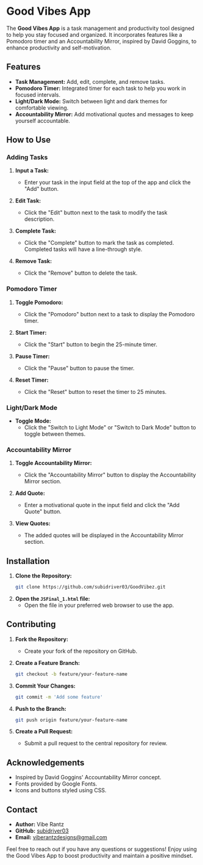 # Good Vibes App

The **Good Vibes App** is a task management and productivity tool designed to help you stay focused and organized. It incorporates features like a Pomodoro timer and an Accountability Mirror, inspired by David Goggins, to enhance productivity and self-motivation.

## Features

- **Task Management:** Add, edit, complete, and remove tasks.
- **Pomodoro Timer:** Integrated timer for each task to help you work in focused intervals.
- **Light/Dark Mode:** Switch between light and dark themes for comfortable viewing.
- **Accountability Mirror:** Add motivational quotes and messages to keep yourself accountable.

## How to Use

### Adding Tasks

1. **Input a Task:**
   - Enter your task in the input field at the top of the app and click the "Add" button.
   
2. **Edit Task:**
   - Click the "Edit" button next to the task to modify the task description.

3. **Complete Task:**
   - Click the "Complete" button to mark the task as completed. Completed tasks will have a line-through style.

4. **Remove Task:**
   - Click the "Remove" button to delete the task.

### Pomodoro Timer

1. **Toggle Pomodoro:**
   - Click the "Pomodoro" button next to a task to display the Pomodoro timer.
   
2. **Start Timer:**
   - Click the "Start" button to begin the 25-minute timer.
   
3. **Pause Timer:**
   - Click the "Pause" button to pause the timer.
   
4. **Reset Timer:**
   - Click the "Reset" button to reset the timer to 25 minutes.

### Light/Dark Mode

- **Toggle Mode:**
  - Click the "Switch to Light Mode" or "Switch to Dark Mode" button to toggle between themes.

### Accountability Mirror

1. **Toggle Accountability Mirror:**
   - Click the "Accountability Mirror" button to display the Accountability Mirror section.
   
2. **Add Quote:**
   - Enter a motivational quote in the input field and click the "Add Quote" button.
   
3. **View Quotes:**
   - The added quotes will be displayed in the Accountability Mirror section.

## Installation

1. **Clone the Repository:**
   ```bash
   git clone https://github.com/subidriver03/GoodVibez.git
   ```
2. **Open the `JSFinal_1.html` file:**
   - Open the file in your preferred web browser to use the app.

## Contributing

1. **Fork the Repository:**
   - Create your fork of the repository on GitHub.
   
2. **Create a Feature Branch:**
   ```bash
   git checkout -b feature/your-feature-name
   ```
   
3. **Commit Your Changes:**
   ```bash
   git commit -m 'Add some feature'
   ```
   
4. **Push to the Branch:**
   ```bash
   git push origin feature/your-feature-name
   ```
   
5. **Create a Pull Request:**
   - Submit a pull request to the central repository for review.


## Acknowledgements

- Inspired by David Goggins' Accountability Mirror concept.
- Fonts provided by Google Fonts.
- Icons and buttons styled using CSS.

## Contact

- **Author:** Vibe Rantz
- **GitHub:** [subidriver03](https://github.com/subidriver03)
- **Email:** viberantzdesigns@gmail.com

Feel free to reach out if you have any questions or suggestions! Enjoy using the Good Vibes App to boost productivity and maintain a positive mindset.
